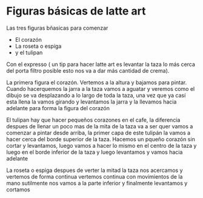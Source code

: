 # Figuras básicas de latte art

Las tres figuras bñasicas para comenzar
- El corazón
- La roseta o espiga
- y el tulipan

Con el expresso ( un tip para hacer latte art es levantar la taza lo más cerca del porta filtro posible esto nos va a dar más cantidad de crema).

La primera figura el corazón. Vertemos a la altura y bajamos para pintar. Cuando hacerquemos la jarra a la taza vamos a aguatar y veremos como el dibujo se va desplazando a lo largo de toda la taza, una vez que ya casí esta llena la vamos girando y levantamos la jarra y la llevamos hacia adelante para forma la figura del corazón

El tulipan hay que hacer pequeños corazones en el cafe, la diferencia despues de llenar un poco mas de la mita de la taza va a ser quer vamos a comenzar a pintar desde arriba, la primer capa de este tulipán la vamos a hacer cerca del borde superior de la taza. Hacemos un pqueño corazón sin cortar y levantamos, luego vamos a hacer lo mismo en el centro de la taza y luego en el borde inferior de la taza y luego levantamos y vamos hacia adelante

La roseta o espiga despues de verter la mitad la taza nos acercamos y vertemos de forma continua vertemos continua con movimientos de la mano sutilmente nos vamos a la parte inferior y finalmente levantamos y cortamos